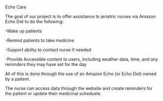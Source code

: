 Echo Care

The goal of our project is to offer assistance to jeriatric nurses via Amazon Echo Dot to do the following:

-Wake up patients

-Remind patients to take medicine

-Support ability to contact nurse if needed

-Provide Accessible content to users, including weather data, time, and any reminders they may have set for the day

All of this is done through the use of an Amazon Echo (or Echo Dot) owned by a paitent. 

The nurse can access data through the website and create reminders for the paitent or update their medicinal scheduele.
